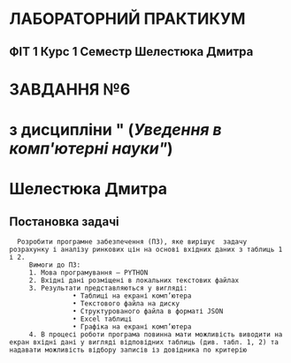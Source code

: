 #                                                                 **ЛАБОРАТОРНИЙ ПРАКТИКУМ**    
##                                                                  ФІТ 1 Курс 1 Семестр  Шелестюка Дмитра
#                                                                          ЗАВДАННЯ №6
#                                                         з дисципліни " (***Уведення в комп'ютерні науки"***)

# Шелестюка Дмитра


 
## Постановка задачі
      Розробити програмне забезпечення (ПЗ), яке вирішує  задачу розрахунку і аналізу ринкових цін на основі вхідних даних з таблиць 1 і 2. 
         Вимоги до ПЗ: 
         1. Мова програмування – PYTHON 
         2. Вхідні дані розміщені в локальних текстових файлах 
         3. Результати представляються у вигляді:
                    • Таблиці на екрані комп’ютера
                    • Текстового файла на диску 
                    • Структурованого файла в форматі JSON 
                    • Excel таблиці 
                    • Графіка на екрані комп’ютера  
         4. В процесі роботи програма повинна мати можливість виводити на екран вхідні дані у вигляді відповідних таблиць (див. табл. 1, 2) та надавати можливість відбору записів із довідника по критерію 
 
